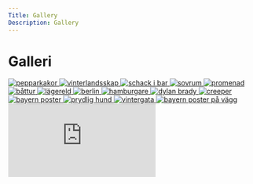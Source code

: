 ```yaml
---
Title: Gallery
Description: Gallery
---
```


Galleri
==================

<div class = "gallery-container">
<a href="%base_url%/image/januari.JPG" target="_blank">
    <picture>
        <source media="(min-width: 668px)" srcset="%base_url%/image/januari.JPG?w=290&aro&q=60">
        <img src="%base_url%/image/januari.JPG?w=300&aro&q=55" alt="pepparkakor">
    </picture>
</a>
<a href="%base_url%/image/februari.JPG" target="_blank">
    <picture>
        <source media="(min-width: 668px)" srcset="%base_url%/image/februari.JPG?w=290&aro&q=60">
        <img src="%base_url%/image/februari.JPG?w=300&aro&q=55" alt="vinterlandsskap">
    </picture>
</a>

<a href="%base_url%/image/mars.JPG" target="_blank">
    <picture>
        <source media="(min-width: 668px)" srcset="%base_url%/image/mars.JPG?w=290&aro&q=60">
        <img src="%base_url%/image/mars.JPG?w=300&aro&q=55" alt="schack i bar">
    </picture>
</a>

<a href="%base_url%/image/april.JPG" target="_blank">
    <picture>
        <source media="(min-width: 668px)" srcset="%base_url%/image/april.JPG?w=290&aro&q=60">
        <img src="%base_url%/image/april.JPG?w=300&aro&q=55" alt="sovrum">
    </picture>
</a>

<a href="%base_url%/image/maj.JPG" target="_blank">
    <picture>
        <source media="(min-width: 668px)" srcset="%base_url%/image/maj.JPG?w=290&aro&q=60">
        <img src="%base_url%/image/maj.JPG?w=300&aro&q=55" alt="promenad">
    </picture>
</a>

<a href="%base_url%/image/juni.JPG" target="_blank">
    <picture>
        <source media="(min-width: 668px)" srcset="%base_url%/image/juni.JPG?w=290&aro&q=60">
        <img src="%base_url%/image/juni.JPG?w=300&aro&q=55" alt="båttur">
    </picture>
</a>

<a href="%base_url%/image/juli.JPG" target="_blank">
    <picture>
        <source media="(min-width: 668px)" srcset="%base_url%/image/juli.JPG?w=290&aro&q=60">
        <img src="%base_url%/image/juli.JPG?w=300&aro&q=55" alt="lägereld">
    </picture>
</a>

<a href="%base_url%/image/augusti.JPG" target="_blank">
    <picture>
        <source media="(min-width: 668px)" srcset="%base_url%/image/augusti.JPG?w=290&aro&q=60">
        <img src="%base_url%/image/augusti.JPG?w=300&aro&q=55" alt="berlin">
    </picture>
</a>

<a href="%base_url%/image/september.JPG" target="_blank">
    <picture>
        <source media="(min-width: 668px)" srcset="%base_url%/image/september.JPG?w=290&aro&q=60">
        <img src="%base_url%/image/september.JPG?w=300&aro&q=55" alt="hamburgare">
    </picture>
</a>

<a href="%base_url%/image/IMG_9523.JPG" target="_blank">
    <picture>
        <source media="(min-width: 668px)" srcset="%base_url%/image/IMG_9523.JPG?w=290&aro&q=60">
        <img src="%base_url%/image/IMG_9523.JPG?w=300&aro&q=55" alt="dylan brady">
    </picture>
</a>
<a href="%base_url%/image/IMG_9553.JPG" target="_blank">
    <picture>
        <source media="(min-width: 668px)" srcset="%base_url%/image/IMG_9553.JPG?w=290&aro&q=60">
        <img src="%base_url%/image/IMG_9553.JPG?w=300&aro&q=55" alt="creeper">
    </picture>
</a>
<a href="%base_url%/image/IMG_9700.JPG" target="_blank">
    <picture>
        <source media="(min-width: 668px)" srcset="%base_url%/image/IMG_9700.JPG?w=290&aro&q=60">
        <img src="%base_url%/image/IMG_9700.JPG?w=300&aro&q=55" alt="bayern poster">
    </picture>
</a>

<a href="%base_url%/image/november.JPG" target="_blank">
    <picture>
        <source media="(min-width: 668px)" srcset="%base_url%/image/november.JPG?w=290&aro&q=60">
        <img src="%base_url%/image/november.JPG?w=300&aro&q=55" alt="prydlig hund">
    </picture>
</a>

<a href="%base_url%/image/december.JPG" target="_blank">
    <picture>
        <source media="(min-width: 668px)" srcset="%base_url%/image/december.JPG?w=290&aro&q=60">
        <img src="%base_url%/image/december.JPG?w=300&aro&q=55" alt="vintergata">
    </picture>
</a>

<a href="%base_url%/image/IMG_9682.JPG" target="_blank">
    <picture>
        <source media="(min-width: 668px)" srcset="%base_url%/image/IMG_9682.JPG?w=290&aro&q=60">
        <img src="%base_url%/image/IMG_9682.JPG?w=300&aro&q=55" alt="bayern poster på vägg">
    </picture>
</a>

</div>

<div class = "player">
    <div class="embed-container">
        <iframe title = "youtube video"src="https://www.youtube.com/embed/Y90t5MFHtiE" frameborder="0" allowfullscreen></iframe>
    </div>
</div>